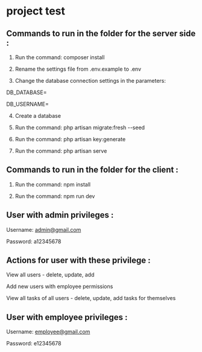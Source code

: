 

# project test

## Commands to run in the folder for the server side :

1) Run the command: composer install

2) Rename the settings file from .env.example to .env

3) Change the database connection settings in the parameters:

DB_DATABASE=

DB_USERNAME=

4) Create a database

5) Run the command: php artisan migrate:fresh --seed

6) Run the command: php artisan key:generate

7) Run the command: php artisan serve

## Commands to run in the folder for the client :

1) Run the command: npm install

2) Run the command: npm run dev

## User with admin privileges :

Username: admin@gmail.com

Password: a12345678

## Actions for user with these privilege :

View all users - delete, update, add

Add new users with employee permissions

View all tasks of all users - delete, update, add tasks for themselves

## User with employee privileges :

Username: employee@gmail.com

Password: e12345678
